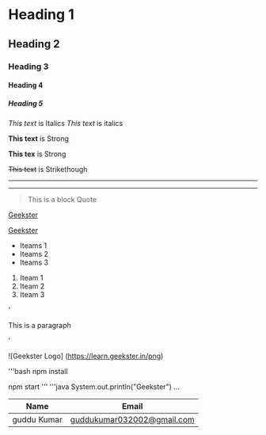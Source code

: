 # Heading 1
## Heading 2
### Heading 3
#### Heading 4
##### Heading 5

<!--Italics-->
*This text* is Italics
_This text_ is italics

<!--Strong-->
**This text** is Strong

__This tex__ is Strong

<!--Strikethrough-->
~~This text~~ is Strikethough

<!--Horizontal Rule-->
---

____

<!--BlockQuote-->
>This is a block Quote

<!--Links-->
[Geekster](Geekster.in)

[Geekster](Geekster.in "Geekster website Link")

<!-- UL -->
* Iteams 1
* Iteams 2
* Iteams 3

<!--Ol-->
1. Iteam 1
1. Iteam 2
1. Iteam 3

<!--Inline code block-->
'<p> This is a paragraph</p>'
    
 <!--Image-->
  ![Geekster Logo]
 (https://learn.geekster.in/png)
 
 <!--Github Markdown-->
 '''bash
 npm install
 
 npm start
 '''
 '''java
 System.out.println("Geekster")
 ...
<!--Table--> 
|Name   |  Email           |
|-------| -----------------|
|guddu Kumar| guddukumar032002@gmail.com|
